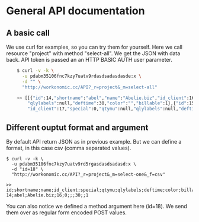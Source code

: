 General API documentation
=========================

A basic call
------------

We use curl for examples, so you can try them for yourself. Here we call resource "project" with method "select-all". 
We get the JSON with data back. API token is passed an an HTTP BASIC AUTH user parameter.

```bash
	$ curl -v -k \
	  -u pdabm35106fnc7kzy7uatv9rdasdsadasdasde:x \
	  -d "" \
	  "http://workonomic.cc/API?_r=project&_m=select-all"

	>> [[{"id":14,"shortname":"abel","name":"Abelie.biz","id_client":16,"special":0,"qtymu":null,
		"qlylabels":null,"deftime":30,"color":"","billable":1},{"id":15,"shortname":"mgam","name":"Usrjoy",
		"id_client":17,"special":0,"qtymu":null,"qlylabels":null,"deftime":30,"color":"","billable":0},]]
```

Different ouptut format and argument
------------------------------------

By default API return JSON as in previous example. But we can define a format, in this case csv (comma separated values).

	$ curl -v -k \
  	  -u pdabm35106fnc7kzy7uatv9rd5rgasdasdsadasd:x \
	  -d "id=18" \
	  "http://workonomic.cc/API?_r=project&_m=select-one&_f=csv"

	>> id;shortname;name;id_client;special;qtymu;qlylabels;deftime;color;billable
	14;abel;Abelie.biz;16;0;;;30;;1
	
You can also notice we defined a method argument here (id=18). We send them over as regular form encoded POST values.
